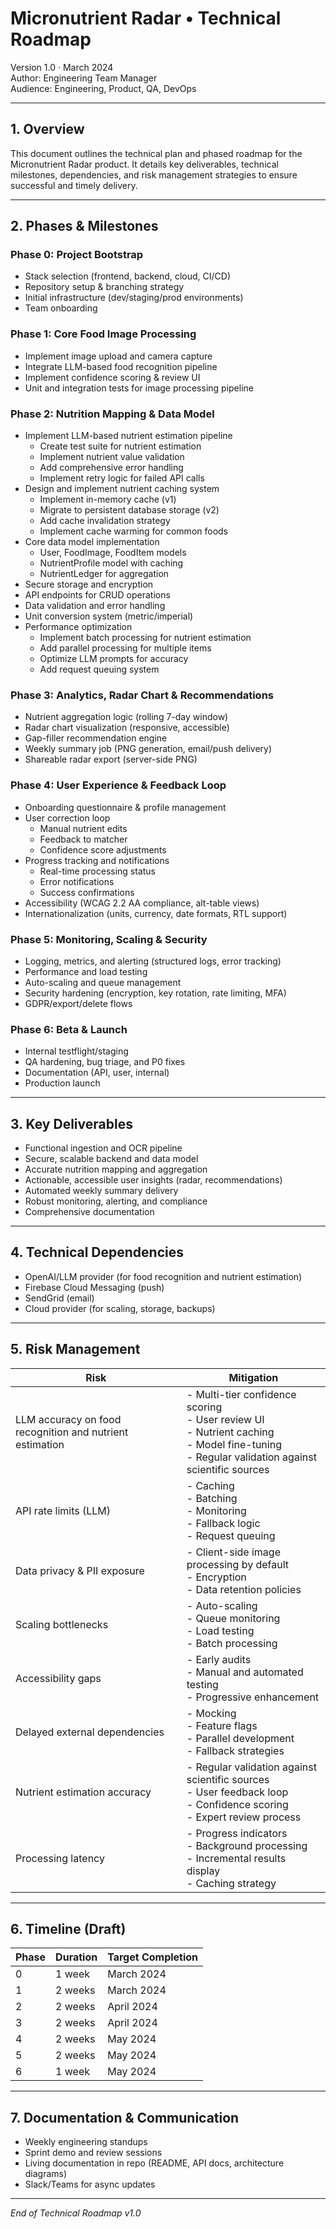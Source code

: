 # Micronutrient Radar • Technical Roadmap

Version 1.0 · March 2024  
Author: Engineering Team Manager  
Audience: Engineering, Product, QA, DevOps

---

## 1. Overview
This document outlines the technical plan and phased roadmap for the Micronutrient Radar product. It details key deliverables, technical milestones, dependencies, and risk management strategies to ensure successful and timely delivery.

---

## 2. Phases & Milestones

### Phase 0: Project Bootstrap
- Stack selection (frontend, backend, cloud, CI/CD)
- Repository setup & branching strategy
- Initial infrastructure (dev/staging/prod environments)
- Team onboarding

### Phase 1: Core Food Image Processing
- Implement image upload and camera capture
- Integrate LLM-based food recognition pipeline
- Implement confidence scoring & review UI
- Unit and integration tests for image processing pipeline

### Phase 2: Nutrition Mapping & Data Model
- Implement LLM-based nutrient estimation pipeline
  - Create test suite for nutrient estimation
  - Implement nutrient value validation
  - Add comprehensive error handling
  - Implement retry logic for failed API calls
- Design and implement nutrient caching system
  - Implement in-memory cache (v1)
  - Migrate to persistent database storage (v2)
  - Add cache invalidation strategy
  - Implement cache warming for common foods
- Core data model implementation
  - User, FoodImage, FoodItem models
  - NutrientProfile model with caching
  - NutrientLedger for aggregation
- Secure storage and encryption
- API endpoints for CRUD operations
- Data validation and error handling
- Unit conversion system (metric/imperial)
- Performance optimization
  - Implement batch processing for nutrient estimation
  - Add parallel processing for multiple items
  - Optimize LLM prompts for accuracy
  - Add request queuing system

### Phase 3: Analytics, Radar Chart & Recommendations
- Nutrient aggregation logic (rolling 7-day window)
- Radar chart visualization (responsive, accessible)
- Gap-filler recommendation engine
- Weekly summary job (PNG generation, email/push delivery)
- Shareable radar export (server-side PNG)

### Phase 4: User Experience & Feedback Loop
- Onboarding questionnaire & profile management
- User correction loop
  - Manual nutrient edits
  - Feedback to matcher
  - Confidence score adjustments
- Progress tracking and notifications
  - Real-time processing status
  - Error notifications
  - Success confirmations
- Accessibility (WCAG 2.2 AA compliance, alt-table views)
- Internationalization (units, currency, date formats, RTL support)

### Phase 5: Monitoring, Scaling & Security
- Logging, metrics, and alerting (structured logs, error tracking)
- Performance and load testing
- Auto-scaling and queue management
- Security hardening (encryption, key rotation, rate limiting, MFA)
- GDPR/export/delete flows

### Phase 6: Beta & Launch
- Internal testflight/staging
- QA hardening, bug triage, and P0 fixes
- Documentation (API, user, internal)
- Production launch

---

## 3. Key Deliverables
- Functional ingestion and OCR pipeline
- Secure, scalable backend and data model
- Accurate nutrition mapping and aggregation
- Actionable, accessible user insights (radar, recommendations)
- Automated weekly summary delivery
- Robust monitoring, alerting, and compliance
- Comprehensive documentation

---

## 4. Technical Dependencies
- OpenAI/LLM provider (for food recognition and nutrient estimation)
- Firebase Cloud Messaging (push)
- SendGrid (email)
- Cloud provider (for scaling, storage, backups)

---

## 5. Risk Management
| Risk | Mitigation |
|------|------------|
| LLM accuracy on food recognition and nutrient estimation | - Multi-tier confidence scoring<br>- User review UI<br>- Nutrient caching<br>- Model fine-tuning<br>- Regular validation against scientific sources |
| API rate limits (LLM) | - Caching<br>- Batching<br>- Monitoring<br>- Fallback logic<br>- Request queuing |
| Data privacy & PII exposure | - Client-side image processing by default<br>- Encryption<br>- Data retention policies |
| Scaling bottlenecks | - Auto-scaling<br>- Queue monitoring<br>- Load testing<br>- Batch processing |
| Accessibility gaps | - Early audits<br>- Manual and automated testing<br>- Progressive enhancement |
| Delayed external dependencies | - Mocking<br>- Feature flags<br>- Parallel development<br>- Fallback strategies |
| Nutrient estimation accuracy | - Regular validation against scientific sources<br>- User feedback loop<br>- Confidence scoring<br>- Expert review process |
| Processing latency | - Progress indicators<br>- Background processing<br>- Incremental results display<br>- Caching strategy |

---

## 6. Timeline (Draft)
| Phase | Duration | Target Completion |
|-------|----------|------------------|
| 0 | 1 week | March 2024 |
| 1 | 2 weeks | March 2024 |
| 2 | 2 weeks | April 2024 |
| 3 | 2 weeks | April 2024 |
| 4 | 2 weeks | May 2024 |
| 5 | 2 weeks | May 2024 |
| 6 | 1 week | May 2024 |

---

## 7. Documentation & Communication
- Weekly engineering standups
- Sprint demo and review sessions
- Living documentation in repo (README, API docs, architecture diagrams)
- Slack/Teams for async updates

---

*End of Technical Roadmap v1.0* 